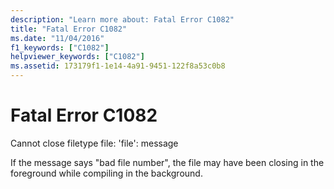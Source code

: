 ```yaml
---
description: "Learn more about: Fatal Error C1082"
title: "Fatal Error C1082"
ms.date: "11/04/2016"
f1_keywords: ["C1082"]
helpviewer_keywords: ["C1082"]
ms.assetid: 173179f1-1e14-4a91-9451-122f8a53c0b8
---
```

# Fatal Error C1082

Cannot close filetype file: 'file': message

If the message says "bad file number", the file may have been closing in the foreground while compiling in the background.
